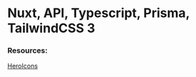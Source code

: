 # Nuxt, API, Typescript, Prisma, TailwindCSS 3




### Resources:
[HeroIcons](https://heroicons.com/)



